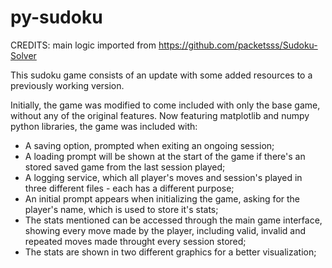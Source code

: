 # py-sudoku

CREDITS: main logic imported from https://github.com/packetsss/Sudoku-Solver

This sudoku game consists of an update with some added resources to a previously working version.

Initially, the game was modified to come included with only the base game, without any of the original features. Now featuring matplotlib and numpy python libraries, the game was included with:

- A saving option, prompted when exiting an ongoing session;
- A loading prompt will be shown at the start of the game if there's an stored saved game from the last session played;
- A logging service, which all player's moves and session's played in three different files - each has a different purpose;
- An initial prompt appears when initializing the game, asking for the player's name, which is used to store it's stats;
- The stats mentioned can be accessed through the main game interface, showing every move made by the player, including valid, invalid and repeated moves made throught every session stored;
- The stats are shown in two different graphics for a better visualization;
